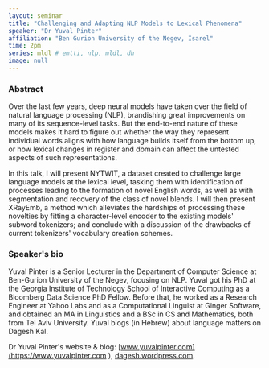 ```yaml
---
layout: seminar
title: "Challenging and Adapting NLP Models to Lexical Phenomena"
speaker: "Dr Yuval Pinter"
affiliation: "Ben Gurion University of the Negev, Isarel"
time: 2pm
series: mldl # emtti, nlp, mldl, dh 
image: null 
---
```


### Abstract

Over the last few years, deep neural models have taken over the field of natural language processing (NLP), brandishing great improvements on many of its sequence-level tasks. But the end-to-end nature of these models makes it hard to figure out whether the way they represent individual words aligns with how language builds itself from the bottom up, or how lexical changes in register and domain can affect the untested aspects of such representations.
 
In this talk, I will present NYTWIT, a dataset created to challenge large language models at the lexical level, tasking them with identification of processes leading to the formation of novel English words, as well as with segmentation and recovery of the class of novel blends. I will then present XRayEmb, a method which alleviates the hardships of processing these novelties by fitting a character-level encoder to the existing models' subword tokenizers; and conclude with a discussion of the drawbacks of current tokenizers' vocabulary creation schemes.

### Speaker's bio

Yuval Pinter is a Senior Lecturer in the Department of Computer Science at Ben-Gurion University of the Negev, focusing on NLP. Yuval got his PhD at the Georgia Institute of Technology School of Interactive Computing as a Bloomberg Data Science PhD Fellow. Before that, he worked as a Research Engineer at Yahoo Labs and as a Computational Linguist at Ginger Software, and obtained an MA in Linguistics and a BSc in CS and Mathematics, both from Tel Aviv University. Yuval blogs (in Hebrew) about language matters on Dagesh Kal.

Dr Yuval Pinter's website & blog: [www.yuvalpinter.com](https://www.yuvalpinter.com  ), [dagesh.wordpress.com](https://dagesh.wordpress.com).
